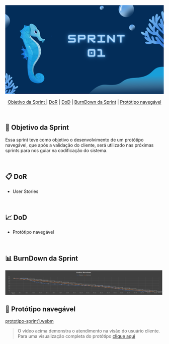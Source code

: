 <img src="documents/img/sprint1/apresentacaoSprint1.png">

<br>

<p align="center">
  <a href="#objetivo">Objetivo da Sprint </a>  |
  <a href="#dor">DoR</a> |
  <a href="#dod">DoD</a> |
  <a href="#burndown">BurnDown da Sprint</a> |
  <a href="#prototipo">Protótipo navegável</a>
</p>

</br>

<span id="objetivo">
  
## 🎯 Objetivo da Sprint
Essa sprint teve como objetivo o desenvolvimento de um protótipo navegável, que após a validação do cliente, será utilizado nas próximas sprints para nos guiar na codificação do sistema. 

<br>

<span id="dor">

## 📋 DoR
- User Stories

<br>

<span id="dod">

## 📈 DoD
- Protótipo navegável

<br>

<span id="burndown">

## 📊 BurnDown da Sprint
<img src="documents/img/sprint1/burndown-sprint1.png">

<br>

<span id="prototipo">

## 🎥 Protótipo navegável
[prototipo-sprint1.webm](https://github.com/CoddingWarriors/Api_CoddingWarriors/assets/113473466/82066a6f-111f-474d-adf4-79ccf87bc3f9)


> O vídeo acima demonstra o atendimento na visão do usuário cliente. Para uma visualização completa do protótipo [clique aqui](https://www.figma.com/proto/H1UFQBlcQEzk4LInxteXoA/API-2024%2F1?type=design&node-id=155-335&t=usI0nsdHk8zismbg-0&scaling=scale-down&page-id=0%3A1&starting-point-node-id=119%3A449&show-proto-sidebar=1)
